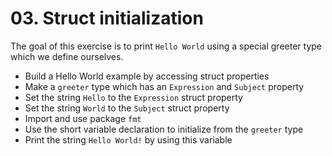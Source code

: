 # 03. Struct initialization 

The goal of this exercise is to print `Hello World` using a special greeter type which we define ourselves.

- Build a Hello World example by accessing struct properties
- Make a `greeter` type which has an `Expression` and `Subject` property
- Set the string `Hello` to the `Expression` struct property
- Set the string `World` to the `Subject` struct property   
- Import and use package `fmt` 
- Use the short variable declaration to initialize from the `greeter` type  
- Print the string `Hello World!` by using this variable 